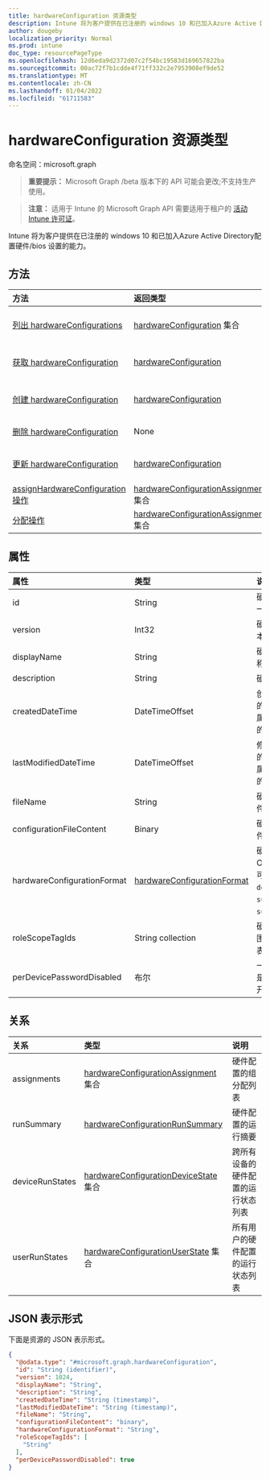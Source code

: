```yaml
---
title: hardwareConfiguration 资源类型
description: Intune 将为客户提供在已注册的 windows 10 和已加入Azure Active Directory配置硬件/bios 设置的能力。
author: dougeby
localization_priority: Normal
ms.prod: intune
doc_type: resourcePageType
ms.openlocfilehash: 12d6eda9d2372d07c2f54bc19583d169657822ba
ms.sourcegitcommit: 00ac72f7b1cdde4f71ff332c2e7953908ef9de52
ms.translationtype: MT
ms.contentlocale: zh-CN
ms.lasthandoff: 01/04/2022
ms.locfileid: "61711583"
---
```

# <a name="hardwareconfiguration-resource-type"></a>hardwareConfiguration 资源类型

命名空间：microsoft.graph

> **重要提示：** Microsoft Graph /beta 版本下的 API 可能会更改;不支持生产使用。

> **注意：** 适用于 Intune 的 Microsoft Graph API 需要适用于租户的 [活动 Intune 许可证](https://go.microsoft.com/fwlink/?linkid=839381)。

Intune 将为客户提供在已注册的 windows 10 和已加入Azure Active Directory配置硬件/bios 设置的能力。

## <a name="methods"></a>方法
|方法|返回类型|说明|
|:---|:---|:---|
|[列出 hardwareConfigurations](../api/intune-deviceconfig-hardwareconfiguration-list.md)|[hardwareConfiguration](../resources/intune-deviceconfig-hardwareconfiguration.md) 集合|列出 [hardwareConfiguration](../resources/intune-deviceconfig-hardwareconfiguration.md) 对象的属性和关系。|
|[获取 hardwareConfiguration](../api/intune-deviceconfig-hardwareconfiguration-get.md)|[hardwareConfiguration](../resources/intune-deviceconfig-hardwareconfiguration.md)|读取 [hardwareConfiguration](../resources/intune-deviceconfig-hardwareconfiguration.md) 对象的属性和关系。|
|[创建 hardwareConfiguration](../api/intune-deviceconfig-hardwareconfiguration-create.md)|[hardwareConfiguration](../resources/intune-deviceconfig-hardwareconfiguration.md)|创建新的 [hardwareConfiguration](../resources/intune-deviceconfig-hardwareconfiguration.md) 对象。|
|[删除 hardwareConfiguration](../api/intune-deviceconfig-hardwareconfiguration-delete.md)|None|删除 [hardwareConfiguration](../resources/intune-deviceconfig-hardwareconfiguration.md)。|
|[更新 hardwareConfiguration](../api/intune-deviceconfig-hardwareconfiguration-update.md)|[hardwareConfiguration](../resources/intune-deviceconfig-hardwareconfiguration.md)|更新 [hardwareConfiguration 对象](../resources/intune-deviceconfig-hardwareconfiguration.md) 的属性。|
|[assignHardwareConfiguration 操作](../api/intune-deviceconfig-hardwareconfiguration-assignhardwareconfiguration.md)|[hardwareConfigurationAssignment](../resources/intune-deviceconfig-hardwareconfigurationassignment.md) 集合|尚未记录|
|[分配操作](../api/intune-deviceconfig-hardwareconfiguration-assign.md)|[hardwareConfigurationAssignment](../resources/intune-deviceconfig-hardwareconfigurationassignment.md) 集合|尚未记录|

## <a name="properties"></a>属性
|属性|类型|说明|
|:---|:---|:---|
|id|String|硬件配置的唯一标识符|
|version|Int32|硬件配置的版本|
|displayName|String|硬件配置的名称|
|description|String|硬件配置说明|
|createdDateTime|DateTimeOffset|创建硬件配置的时间戳。 此属性是只读的。|
|lastModifiedDateTime|DateTimeOffset|修改硬件配置的时间戳。 此属性是只读的。|
|fileName|String|硬件配置的文件名|
|configurationFileContent|Binary|硬件配置的文件内容|
|hardwareConfigurationFormat|[hardwareConfigurationFormat](../resources/intune-deviceconfig-hardwareconfigurationformat.md)|硬件配置的 Oem 类型。 可取值为：`dell`、`surface`、`surfaceDock`。|
|roleScopeTagIds|String collection|硬件配置的范围标记标识列表|
|perDevicePasswordDisabled|布尔|一个值，指示是否禁用每个开发密码|

## <a name="relationships"></a>关系
|关系|类型|说明|
|:---|:---|:---|
|assignments|[hardwareConfigurationAssignment](../resources/intune-deviceconfig-hardwareconfigurationassignment.md) 集合|硬件配置的组分配列表|
|runSummary|[hardwareConfigurationRunSummary](../resources/intune-deviceconfig-hardwareconfigurationrunsummary.md)|硬件配置的运行摘要|
|deviceRunStates|[hardwareConfigurationDeviceState](../resources/intune-deviceconfig-hardwareconfigurationdevicestate.md) 集合|跨所有设备的硬件配置的运行状态列表|
|userRunStates|[hardwareConfigurationUserState](../resources/intune-deviceconfig-hardwareconfigurationuserstate.md) 集合|所有用户的硬件配置的运行状态列表|

## <a name="json-representation"></a>JSON 表示形式
下面是资源的 JSON 表示形式。
<!-- {
  "blockType": "resource",
  "keyProperty": "id",
  "@odata.type": "microsoft.graph.hardwareConfiguration"
}
-->
``` json
{
  "@odata.type": "#microsoft.graph.hardwareConfiguration",
  "id": "String (identifier)",
  "version": 1024,
  "displayName": "String",
  "description": "String",
  "createdDateTime": "String (timestamp)",
  "lastModifiedDateTime": "String (timestamp)",
  "fileName": "String",
  "configurationFileContent": "binary",
  "hardwareConfigurationFormat": "String",
  "roleScopeTagIds": [
    "String"
  ],
  "perDevicePasswordDisabled": true
}
```




